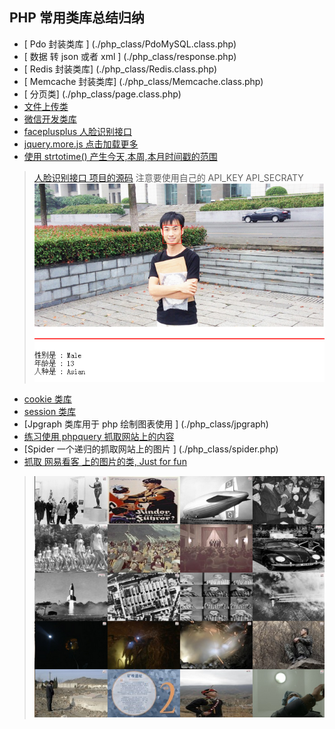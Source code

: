 ## PHP 常用类库总结归纳

* [ Pdo 封装类库 ] (./php_class/PdoMySQL.class.php)
* [ 数据 转 json 或者 xml ] (./php_class/response.php)
* [ Redis 封装类库] (./php_class/Redis.class.php)
* [ Memcache 封装类库] (./php_class/Memcache.class.php)
* [ 分页类] (./php_class/page.class.php) 
* [ 文件上传类 ](./php_class/fileUpload.class.php)
* [ 微信开发类库 ](./php_class/weixin.php)
* [ faceplusplus 人脸识别接口 ](./php_class/face.class.php)
* [jquery.more.js 点击加载更多 ](./php_class/jquery.more.js)
* [使用 strtotime() 产生今天,本周,本月时间戳的范围](./php_class/strtotime.php)


> [ 人脸识别接口 项目的源码](./php_class/face)
  注意要使用自己的 API_KEY API_SECRATY
  ![效果展示](./php_class/face/images/face.png)


* [cookie 类库 ](./php_class/cookie.class.php)
* [session 类库 ](./php_class/session.class.php)
* [Jpgraph 类库用于 php 绘制图表使用 ] (./php_class/jpgraph)
* [练习使用 phpquery 抓取网站上的内容 ](./php_class/exe_phpquery.php)
* [Spider 一个递归的抓取网站上的图片 ] (./php_class/spider.php)
* [抓取 网易看客 上的图片的类, Just for fun ](./php_class/SeizeImg.class.php)
> ![实例图片](./img/seize.png)



